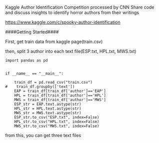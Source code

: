Kaggle Author Identification Competition processed by CNN
Share code and discuss insights to identify horror authors from their writings

https://www.kaggle.com/c/spooky-author-identification





####Getting Started####

First, get train data from kaggle page(train.csv)

then, split 3 author into each text file(ESP.txt, HPL.txt, MWS.txt)


```
import pandas as pd


if __name__ == "__main__":

    train_df = pd.read_csv("train.csv")
#    train_df.groupby(['text']) 
    EAP = train_df[train_df['author']=='EAP']
    HPL = train_df[train_df['author']=='HPL']
    MWS = train_df[train_df['author']=='MWS']
    ESP_str = EAP.text.astype(str)
    HPL_str = HPL.text.astype(str)
    MWS_str = MWS.text.astype(str)
    ESP_str.to_csv("ESP.txt", index=False)
    HPL_str.to_csv("HPL.txt", index=False)
    MWS_str.to_csv("MWS.txt", index=False)

```

from this, you can get three text files




